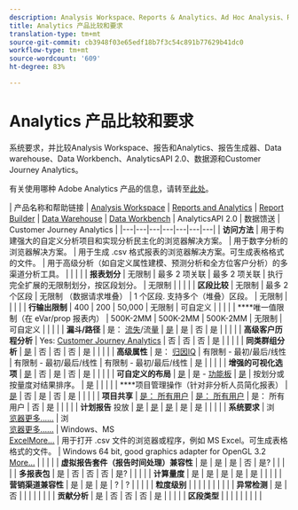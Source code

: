 ```yaml
---
description: Analysis Workspace、Reports & Analytics、Ad Hoc Analysis、Report Builder、Data Warehouse 和 Data Workbench 的系统要求和比较。
title: Analytics 产品比较和要求
translation-type: tm+mt
source-git-commit: cb3948f03e65edf18b7f3c54c891b77629b41dc0
workflow-type: tm+mt
source-wordcount: '609'
ht-degree: 83%

---
```



# Analytics 产品比较和要求

系统要求，并比较Analysis Workspace、报告和Analytics、报告生成器、Data warehouse、Data Workbench、AnalyticsAPI 2.0、数据源和Customer Journey Analytics。

有关使用哪种 Adobe Analytics 产品的信息，请转至[此处](/help/admin/c-analytics-product-comparison/which-analytics-tool.md)。

| 产品名称和帮助链接 | [Analysis Workspace](https://docs.adobe.com/content/help/zh-Hans/analytics/analyze/analysis-workspace/home.html) | [Reports and Analytics](https://docs.adobe.com/content/help/zh-Hans/analytics/analyze/reports-analytics/getting-started.html) | [Report Builder](https://docs.adobe.com/content/help/zh-Hans/analytics/analyze/report-builder/home.html) | [Data Warehouse](https://docs.adobe.com/content/help/zh-Hans/analytics/export/data-warehouse/data-warehouse.html) | [Data Workbench](https://docs.adobe.com/content/help/en/data-workbench/using/home.html) | AnalyticsAPI 2.0 | 数据馈送 | Customer Journey Analytics |
|---|---|---|---|---|---|---|
| **访问方法** | 用于构建强大的自定义分析项目和实现分析民主化的浏览器解决方案。 | 用于数字分析的浏览器解决方案。 | 用于生成 .csv 格式报表的浏览器解决方案。可生成表格格式的文件。 | 用于高级分析（如自定义属性建模、预测分析和全方位客户分析）的多渠道分析工具。 |  |  |  |
| **报表划分** | 无限制 | 最多 2 项关联 | 最多 2 项关联 | 执行完全扩展的无限制划分，按区段划分。 | 无限制 |  |  |  |
| **区段比较** | 无限制 | 最多 2 个区段 | 无限制 （数据请求堆叠） | 1 个区段. 支持多个（堆叠）区段。 | 无限制 |  |  |  |
| **行输出限制** | 400 | 200 | 50,000 | 无限制 | 可自定义 |  |  |  |
| ****&#x200B;唯一值限制（在 eVar/prop 报表内） | 500K-2MM | 500K-2MM | 500K-2MM | 无限制 | 可自定义 |  |  |  |
| **漏斗/路径** | 是： [流失](https://docs.adobe.com/content/help/zh-Hans/analytics/analyze/analysis-workspace/visualizations/fallout/fallout-flow.html)/流[量](https://docs.adobe.com/content/help/zh-Hans/analytics/analyze/analysis-workspace/visualizations/flow/flow.html) | [是](https://docs.adobe.com/content/help/zh-Hans/analytics/analyze/reports-analytics/reports.html) | 是 | 否 | 是 |  |  |  |
| **高级客户历程分析** | Yes: [Customer Journey Analytics](https://docs.adobe.com/content/help/en/analytics-platform/using/cja-landing.html) | 否 | 否 | 否 | 是 |  |  |  |
| **同类群组分析** | [是](https://docs.adobe.com/content/help/zh-Hans/analytics/analyze/analysis-workspace/visualizations/cohort-table/cohort-analysis.html) | 否 | 否 | 否 | 是 |  |  |  |
| **高级属性** | 是： [归因IQ](https://docs.adobe.com/content/help/en/analytics/analyze/analysis-workspace/attribution-iq.html) | 有限制 - 最初/最后/线性 | 有限制 - 最初/最后/线性 | 有限制 - 最初/最后/线性 | 是 |  |  |  |
| **增强的可视化选项** | [是](https://docs.adobe.com/content/help/zh-Hans/analytics/analyze/analysis-workspace/visualizations/freeform-analysis-visualizations.html) | 否 | 是 | 否 | 是 |  |  |  |
| **可自定义的布局** | [是](https://docs.adobe.com/content/help/zh-Hans/analytics/analyze/analysis-workspace/home.html) | 是 - [功能板](https://docs.adobe.com/content/help/en/analytics/analyze/reports-analytics/dashboard.html) | [是](https://docs.adobe.com/content/help/zh-Hans/analytics/analyze/report-builder/layout/configure-the-custom-layout.html) | 按划分或按量度对结果排序。 | 是 |  |  |  |
| ****&#x200B;项目管理操作（针对非分析人员简化报表） | [是](https://docs.adobe.com/content/help/zh-Hans/analytics/analyze/analysis-workspace/curate-share/curate.html) | 否 | 是 | 否 | 是 |  |  |  |
| **项目共享** | [是： 所有用户](https://docs.adobe.com/content/help/zh-Hans/analytics/analyze/analysis-workspace/curate-share/curate.html) | [是： 所有用户](https://docs.adobe.com/content/help/zh-Hans/analytics/analyze/reports-analytics/scheduling.html) | 是： 所有用户 | 否 | 是 |  |  |  |
| **计划报告** 投放 | [是](https://docs.adobe.com/content/help/zh-Hans/analytics/analyze/analysis-workspace/curate-share/schedule-projects.html) | [是](https://docs.adobe.com/content/help/zh-Hans/analytics/analyze/reports-analytics/scheduling.html) | [是](https://docs.adobe.com/content/help/zh-Hans/analytics/analyze/report-builder/t-schedule-a-data-request.html) | 是 | 是 |  |  |  |
| **系统要求** | 浏<br>[览器更多……](https://docs.adobe.com/content/help/zh-Hans/analytics/admin/sys-reqs.html) | 浏<br>[览器更多……](https://docs.adobe.com/content/help/zh-Hans/analytics/admin/sys-reqs.html) | Windows、MS<br>[ExcelMore...](https://docs.adobe.com/content/help/zh-Hans/analytics/analyze/report-builder/report-builder-setup/system-requirements.html) | 用于打开 .csv 文件的浏览器或程序，例如 MS Excel。可生成表格格式的文件。 | Windows 64 bit, good graphics adapter for OpenGL 3.2 [More...](https://docs.adobe.com/content/help/zh-Hans/data-workbench/using/install/c-data-workbench-client-install.html) |  |  |  |
| **虚拟报告套件（报告时间处理）兼容性** | 是 | 是 | 是 | 否 | 是? |  |  |  |
| **多报表包** | 是 | 否 | 否 | 否 | 是? |  |  |  |
| **计算量度** | 是 | 是 | 是 | 是 | 是 |  |  |  |
| **营销渠道兼容性** | 是 | 是 | 是 | ? | ? |  |  |  |
| **粒度级别** |  |  |  |  |  |  |  |  |
| **异常检测** | 是 | 否 |  |  |  |  |  |  |
| **贡献分析** | 是 | 否 | 否 | 否 | 是 |  |  |  |
| **区段类型** |  |  |  |  |  |  |  |  |